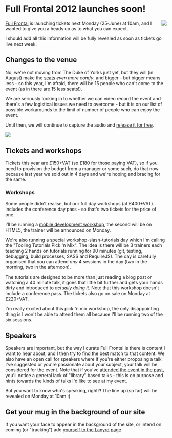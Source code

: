 # Full Frontal 2012 launches soon!

<img src="/images/ff-2012.png" style="float: right; margin-left: 10px; margin-bottom: 10px">

[Full Frontal](http://full-frontal.org) is launching tickets next Monday (25-June) at 10am, and I wanted to give you a heads up as to what you can expect.

I should add all this information will be fully revealed as soon as tickets go live next week.

<!--more-->

## Changes to the venue

No, we're not moving from The Duke of Yorks just yet, but they will (in August) make the [seats](https://twitter.com/adebree/status/3018602559053824) *even more comfy*, and bigger - but bigger means less - so this year, I'm afraid, there will be 15 people who can't come to the event (as in there are 15 less seats!). 

We are seriously looking in to whether we can video record the event and there's a few logistical issues we need to overcome - but it is on our list of possible workarounds to the limit of number of people who can enjoy the event.

Until then, we will continue to capture the audio and [release it for free](http://huffduffer.com/tags/fullfrontalconf).

<img src="/images/attendees.jpg" style="max-width: 100%;">

## Tickets and workshops

Tickets this year are £150+VAT (so £180 for those paying VAT), so if you need to provision the budget from a manager or some such, do that now because last year we sold out in 4 days and we're hoping and bracing for the same.

### Workshops

Some people didn't realise, but our full day workshops (at £400+VAT) includes the conference day pass - so that's two tickets for the price of one.

I'll be running a [mobile development workshop](http://leftlogic.com/training#mobile), the second will be on HTML5, the trainer will be announced on Monday.

We're also running a special workshop-slash-tutorials day which I'm calling the "Tooling Tutorials Pick 'n Mix".  The idea is there will be 3 trainers each teaching 2 hands on tutorials running for 90 minutes (git, testing, debugging, build processes, SASS and RequireJS).  The day is carefully organised that you can attend *any* 4 sessions in the day (two in the morning, two in the afternoon). 

The tutorials are designed to be more than just reading a blog post or watching a 40 minute talk, it goes that little bit further and gets your hands dirty and introduced to *actually doing it*.  Note that this workshop doesn't include a conference pass.  The tickets also go on sale on Monday at £220+VAT.

I'm really excited about this pick 'n mix workshop, the only disappointing thing is I won't be able to attend them all because I'll be running two of the six sessions.

## Speakers

Speakers are important, but the way I curate Full Frontal is there is content I want to hear about, and I then try to find the best match to that content.  We also have an open call for speakers where if you're either proposing a talk I've suggested or you're passionate about your subject, your talk will be considered for the event. Note that if you've [attended the event in the past](http://www.flickr.com/photos/remysharp/4125319962/), you'll notice a general lack of "library" based talks - this is on purpose and hints towards the kinds of talks I'd like to see at my event.

But you want to know who's speaking, right?! The line up (so far) will be revealed on Monday at 10am :)

## Get your mug in the background of our site

If you want your face to appear in the background of the site, or intend on coming (or "tracking") add [yourself to the Lanyrd page](http://lanyrd.com/2012/full-frontal/)